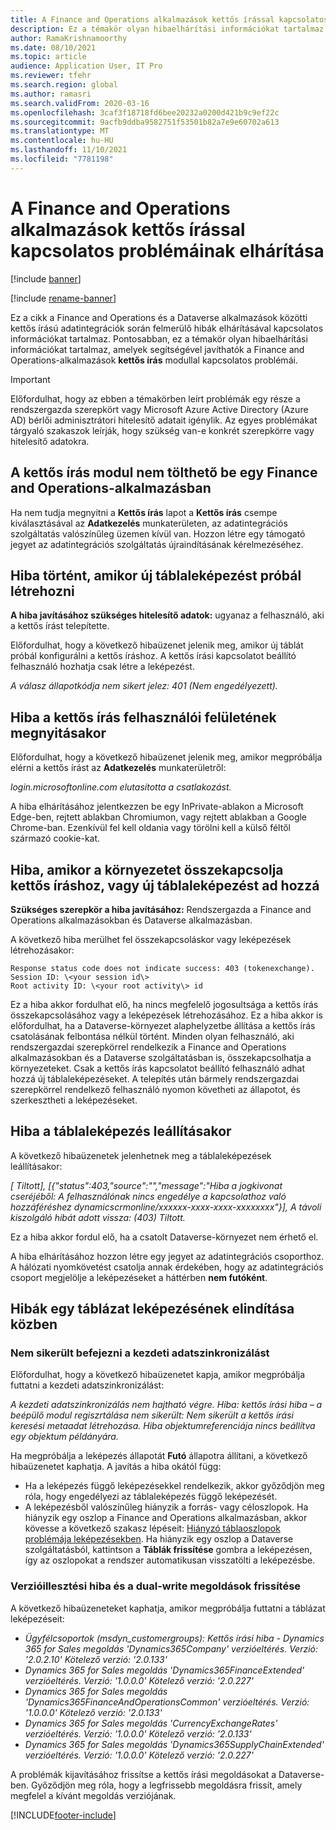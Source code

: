 ```yaml
---
title: A Finance and Operations alkalmazások kettős írással kapcsolatos problémáinak elhárítása
description: Ez a témakör olyan hibaelhárítási információkat tartalmaz, amelyek segítségével javíthatók a Finance and Operations-alkalmazások kettős írás modullal kapcsolatos problémái.
author: RamaKrishnamoorthy
ms.date: 08/10/2021
ms.topic: article
audience: Application User, IT Pro
ms.reviewer: tfehr
ms.search.region: global
ms.author: ramasri
ms.search.validFrom: 2020-03-16
ms.openlocfilehash: 3caf3f18718fd6bee20232a0200d421b9c9ef22c
ms.sourcegitcommit: 9acfb9ddba9582751f53501b82a7e9e60702a613
ms.translationtype: MT
ms.contentlocale: hu-HU
ms.lasthandoff: 11/10/2021
ms.locfileid: "7781198"
---
```

# <a name="troubleshoot-dual-write-issues-in-finance-and-operations-apps"></a>A Finance and Operations alkalmazások kettős írással kapcsolatos problémáinak elhárítása

[!include [banner](../../includes/banner.md)]

[!include [rename-banner](~/includes/cc-data-platform-banner.md)]

Ez a cikk a Finance and Operations és a Dataverse alkalmazások közötti kettős írású adatintegrációk során felmerülő hibák elhárításával kapcsolatos információkat tartalmaz. Pontosabban, ez a témakör olyan hibaelhárítási információkat tartalmaz, amelyek segítségével javíthatók a Finance and Operations-alkalmazások **kettős írás** modullal kapcsolatos problémái.

> [!IMPORTANT]
> Előfordulhat, hogy az ebben a témakörben leírt problémák egy része a rendszergazda szerepkört vagy Microsoft Azure Active Directory (Azure AD) bérlői adminisztrátori hitelesítő adatait igénylik. Az egyes problémákat tárgyaló szakaszok leírják, hogy szükség van-e konkrét szerepkörre vagy hitelesítő adatokra.

## <a name="you-cant-load-the-dual-write-module-in-a-finance-and-operations-app"></a>A kettős írás modul nem tölthető be egy Finance and Operations-alkalmazásban

Ha nem tudja megnyitni a **Kettős írás** lapot a **Kettős írás** csempe kiválasztásával az **Adatkezelés** munkaterületen, az adatintegrációs szolgáltatás valószínűleg üzemen kívül van. Hozzon létre egy támogató jegyet az adatintegrációs szolgáltatás újraindításának kérelmezéséhez.

## <a name="error-when-you-try-to-create-a-new-table-map"></a>Hiba történt, amikor új táblaleképezést próbál létrehozni

**A hiba javításához szükséges hitelesítő adatok:** ugyanaz a felhasználó, aki a kettős írást telepítette.

Előfordulhat, hogy a következő hibaüzenet jelenik meg, amikor új táblát próbál konfigurálni a kettős íráshoz. A kettős írási kapcsolatot beállító felhasználó hozhatja csak létre a leképezést.

*A válasz állapotkódja nem sikert jelez: 401 (Nem engedélyezett).*

## <a name="error-when-you-open-the-dual-write-user-interface"></a>Hiba a kettős írás felhasználói felületének megnyitásakor

Előfordulhat, hogy a következő hibaüzenet jelenik meg, amikor megpróbálja elérni a kettős írást az **Adatkezelés** munkaterületről:

*login.microsoftonline.com elutasította a csatlakozást.*

A hiba elhárításához jelentkezzen be egy InPrivate-ablakon a Microsoft Edge-ben, rejtett ablakban Chromiumon, vagy rejtett ablakban a Google Chrome-ban. Ezenkívül fel kell oldania vagy törölni kell a külső féltől származó cookie-kat.

## <a name="error-when-you-link-the-environment-for-dual-write-or-add-a-new-table-mapping"></a>Hiba, amikor a környezetet összekapcsolja kettős íráshoz, vagy új táblaleképezést ad hozzá

**Szükséges szerepkör a hiba javításához:** Rendszergazda a Finance and Operations alkalmazásokban és Dataverse alkalmazásban.

A következő hiba merülhet fel összekapcsoláskor vagy leképezések létrehozásakor:

```dos
Response status code does not indicate success: 403 (tokenexchange).
Session ID: \<your session id\>
Root activity ID: \<your root activity\> id
```

Ez a hiba akkor fordulhat elő, ha nincs megfelelő jogosultsága a kettős írás összekapcsolásához vagy a leképezések létrehozásához. Ez a hiba akkor is előfordulhat, ha a Dataverse-környezet alaphelyzetbe állítása a kettős írás csatolásának felbontása nélkül történt. Minden olyan felhasználó, aki rendszergazdai szerepkörrel rendelkezik a Finance and Operations alkalmazásokban és a Dataverse szolgáltatásban is, összekapcsolhatja a környezeteket. Csak a kettős írás kapcsolatot beállító felhasználó adhat hozzá új táblaleképezéseket. A telepítés után bármely rendszergazdai szerepkörrel rendelkező felhasználó nyomon követheti az állapotot, és szerkesztheti a leképezéseket.

## <a name="error-when-you-stop-the-table-mapping"></a>Hiba a táblaleképezés leállításakor

A következő hibaüzenetek jelenhetnek meg a táblaleképezések leállításakor:

*\[ Tiltott\], \[{"status":403,"source":"","message":"Hiba a jogkivonat cseréjéből: A felhasználónak nincs engedélye a kapcsolathoz való hozzáféréshez dynamicscrmonline/xxxxxx-xxxx-xxxx-xxxxxxxx"}\], A távoli kiszolgáló hibát adott vissza: (403) Tiltott.*

Ez a hiba akkor fordul elő, ha a csatolt Dataverse-környezet nem érhető el.

A hiba elhárításához hozzon létre egy jegyet az adatintegrációs csoporthoz. A hálózati nyomkövetést csatolja annak érdekében, hogy az adatintegrációs csoport megjelölje a leképezéseket a háttérben **nem futóként**.

## <a name="errors-while-trying-to-start-a-table-mapping"></a>Hibák egy táblázat leképezésének elindítása közben

### <a name="unable-to-complete-initial-data-sync"></a>Nem sikerült befejezni a kezdeti adatszinkronizálást

Előfordulhat, hogy a következő hibaüzenetet kapja, amikor megpróbálja futtatni a kezdeti adatszinkronizálást:

*A kezdeti adatszinkronizálás nem hajtható végre. Hiba: kettős írási hiba – a beépülő modul regiszrtálása nem sikerült: Nem sikerült a kettős írási keresési metaadat létrehozása. Hiba objektumreferenciája nincs beállítva egy objektum példányára.*

Ha megpróbálja a leképezés állapotát **Futó** állapotra állítani, a következő hibaüzenetet kaphatja. A javítás a hiba okától függ:

+ Ha a leképezés függő leképezésekkel rendelkezik, akkor győződjön meg róla, hogy engedélyezi az táblaleképezés függő leképezését.
+ A leképezésből valószínűleg hiányzik a forrás- vagy céloszlopok. Ha hiányzik egy oszlop a Finance and Operations alkalmazásban, akkor kövesse a következő szakasz lépéseit: [Hiányzó táblaoszlopok problémája leképezésekben](dual-write-troubleshooting-finops-upgrades.md#missing-table-columns-issue-on-maps). Ha hiányzik egy oszlop a Dataverse szolgáltatásból, kattintson a **Táblák frissítése** gombra a leképezésen, így az oszlopokat a rendszer automatikusan visszatölti a leképezésbe.

### <a name="version-mismatch-error-and-upgrading-dual-write-solutions"></a>Verzióillesztési hiba és a dual-write megoldások frissítése

A következő hibaüzeneteket kaphatja, amikor megpróbálja futtatni a táblázat leképezéseit:

+ *Ügyfélcsoportok (msdyn_customergroups): Kettős írási hiba - Dynamics 365 for Sales megoldás 'Dynamics365Company' verzióeltérés. Verzió: '2.0.2.10' Kötelező verzió: '2.0.133'*
+ *Dynamics 365 for Sales megoldás 'Dynamics365FinanceExtended' verzióeltérés. Verzió: '1.0.0.0' Kötelező verzió: '2.0.227'*
+ *Dynamics 365 for Sales megoldás 'Dynamics365FinanceAndOperationsCommon' verzióeltérés. Verzió: '1.0.0.0' Kötelező verzió: '2.0.133'*
+ *Dynamics 365 for Sales megoldás 'CurrencyExchangeRates' verzióeltérés. Verzió: '1.0.0.0' Kötelező verzió: '2.0.133'*
+ *Dynamics 365 for Sales megoldás 'Dynamics365SupplyChainExtended' verzióeltérés. Verzió: '1.0.0.0' Kötelező verzió: '2.0.227'*

A problémák kijavításához frissítse a kettős írási megoldásokat a Dataverse-ben. Győződjön meg róla, hogy a legfrissebb megoldásra frissít, amely megfelel a kívánt megoldás verziójának.

[!INCLUDE[footer-include](../../../../includes/footer-banner.md)]
